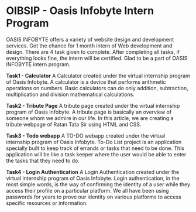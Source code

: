 # OIBSIP - Oasis Infobyte Intern Program
OASIS INFOBYTE offers a variety of website design and development services. Got the chance for 1 month intern of Web development and design. There are 4 task given to complete. After completing all tasks, if everything looks fine, the intern will be certified. Glad to be a part of OASIS INFOBYTE intern program.

**Task1 - Calculator**
A Calculator created under the virtual internship program of Oasis Infobyte.
A calculator is a device that performs arithmetic operations on numbers. Basic calculators can do only addition, subtraction, multiplication and division mathematical calculations.

**Task2 - Tribute Page**
A tribute page created under the virtual internship program of Oasis Infobyte.
A tribute page is basically an overview of someone whom we admire in our life. In this article, we are creating a tribute webpage of Ratan Tata Sir using HTML and CSS.

**Task3 - Todo webapp**
A TO-DO webapp created under the virtual internship program of Oasis Infobyte.
To-Do List project is an application specially built to keep track of errands or tasks that need to be done. This application will be like a task keeper where the user would be able to enter the tasks that they need to do.

**Task4 - Login Authentication**
A Login Authentication created under the virtual internship program of Oasis Infobyte.
Login authentication, in the most simple words, is the way of confirming the identity of a user while they access their profile on a particular platform. We all have been using passwords for years to prove our identity on various platforms to access specific resources or information.
